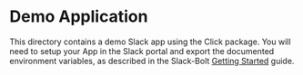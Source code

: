 # Demo Application

This directory contains a demo Slack app using the Click package.  You will
need to setup your App in the Slack portal and export the documented
environment variables, as described in the Slack-Bolt [Getting
Started](https://slack.dev/bolt-python/tutorial/getting-started) guide.


